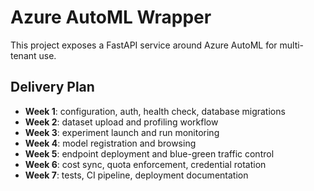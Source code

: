 # Azure AutoML Wrapper

This project exposes a FastAPI service around Azure AutoML for multi-tenant use.

## Delivery Plan

- **Week 1**: configuration, auth, health check, database migrations
- **Week 2**: dataset upload and profiling workflow
- **Week 3**: experiment launch and run monitoring
- **Week 4**: model registration and browsing
- **Week 5**: endpoint deployment and blue-green traffic control
- **Week 6**: cost sync, quota enforcement, credential rotation
- **Week 7**: tests, CI pipeline, deployment documentation
